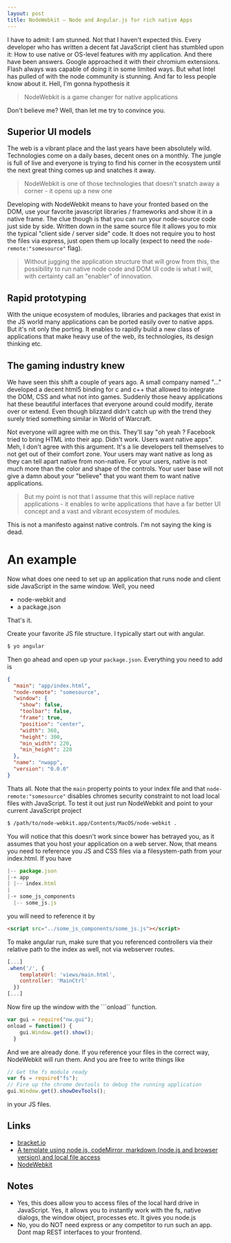 ```yaml
---
layout: post
title: NodeWebkit – Node and Angular.js for rich native Apps
---
```


I have to admit: I am stunned. Not that I haven't expected this. Every developer who has written a decent fat JavaScript client has stumbled upon it: How to use native or OS-level features with my application. And there have been answers. Google approached it with their chromium extensions. Flash always was capable of doing it in some limited ways. But what Intel has pulled of with the node community is stunning. And far to less people know about it. Hell, I'm gonna hypothesis it

> NodeWebkit is a game changer for native applications

Don't believe me? Well, than let me try to convince you.

## Superior UI models
The web is a vibrant place and the last years have been absolutely wild. Technologies come on a daily bases, decent ones on a monthly. The jungle is full of live and everyone is trying to find his corner in the ecosystem until the next great thing comes up and snatches it away.

> NodeWebkit is one of those technologies that doesn't snatch away a corner - it opens up a new one

Developing with NodeWebkit means to have your fronted based on the DOM, use your favorite javascript libraries / frameworks and show it in a native frame. The clue though is that you can run your node-source code just side by side. Written down in the same source file it allows you to mix the typical "client side / server side" code. It does not require you to host the files via express, just open them up locally (expect to need the ```node-remote:"somesource"``` flag).

> Without jugging the application structure that will grow from this, the possibility to run native node code and DOM UI code is what I will, with certainty call an "enabler" of innovation. 

## Rapid prototyping
With the unique ecosystem of modules, libraries and packages that exist in the JS  world many applications can be ported easily over to native apps. But it's nit only the porting. It enables to rapidly build a new class of applications that make heavy use of the web, its technologies, its design thinking etc. 

## The gaming industry knew
We have seen this shift a couple of years ago. A small company named "..." developed a decent html5 binding for c and c++ that allowed to integrate the DOM, CSS and what not into games. Suddenly those heavy applications hat these beautiful interfaces that everyone around could modify, iterate over or extend. Even though blizzard didn't catch up with the trend they surely tried something similar in World of Warcraft. 

Not everyone will agree with me on this. They'll say "oh yeah ? Facebook tried to bring HTML into their app. Didn't work. Users want native apps". Meh, I don't agree with this argument. It's a lie developers tell themselves to not get out of their comfort zone. Your users may want native as long as they can tell apart native from non-native. For your users, native is not much more than the color and shape of the controls. Your user base will not give a damn about your "believe" that you want them to want native applications. 

> But my point is not that I assume that this will replace native applications - it enables to write applications that have a far better UI concept and a vast and vibrant ecosystem of modules.

This is not a manifesto against native controls. I'm not saying the king is dead.

# An example

Now what does one need to set up an application that runs node and client side JavaScript in the same window. Well, you need

* node-webkit and
* a package.json

That's it. 

Create your favorite JS file structure. I typically start out with angular.

```sh
$ yo angular
```

Then go ahead and open up your ```package.json```. Everything you need to add is

```json
{
  "main": "app/index.html",
  "node-remote": "somesource",
  "window": {
    "show": false,
    "toolbar": false,
    "frame": true,
    "position": "center",
    "width": 360,
    "height": 300,
    "min_width": 220,
    "min_height": 220
  },
  "name": "nwapp",
  "version": "0.0.0"
}
```

Thats all. Note that the ```main``` property points to your index file and that ```node-remote:"somesource"``` disables chromes security constraint to not load local files with JavaScript. To test it out just run NodeWebkit and point to your current JavaScript project

```sh
$ /path/to/node-webkit.app/Contents/MacOS/node-webkit .
```
You will notice that this doesn't work since bower has betrayed you, as it assumes that you host your application on a web server. Now, that means you need to reference you JS and CSS files via a filesystem-path from your index.html. If you have 

```javascript
|-- package.json
|-+ app
| |-- index.html
|
|-+ some_js_components
  |-- some_js.js
```

you will need to reference it by

```html
<script src="../some_js_components/some_js.js"></script>
```

To make angular run, make sure that you referenced controllers via their relative path to the index as well, not via webserver routes.

```javascript
[...]
.when('/', {
    templateUrl: 'views/main.html',
    controller: 'MainCtrl'
  })
[...]
```

Now fire up the window with the ```onload`` function.

```javascript
var gui = require("nw.gui");
onload = function() {
    gui.Window.get().show();
  }
```

And we are already done. If you reference your files in the correct way, NodeWebkit will run them. And you are free to write things like 

```javascript
// Get the fs module ready
var fs = require("fs");
// Fire up the chrome devtools to debug the running application
gui.Window.get().showDevTools();
```

in your JS files.

## Links
* [bracket.io](http://www.bracket.io)
* [A template using node.js, codeMirror, markdown (node.js and browser version) and local file access](https://bitbucket.org/ins0m/nw-template.git
)
* [NodeWebkit](https://github.com/rogerwang/node-webkit)

## Notes
* Yes, this does allow you to access files of the local hard drive in JavaScript. Yes, it allows you to instantly work with the fs, native dialogs, the window object, processes etc. It gives you node.js
* No, you do NOT need express or any competitor to run such an app. Dont map REST interfaces to your frontend.


